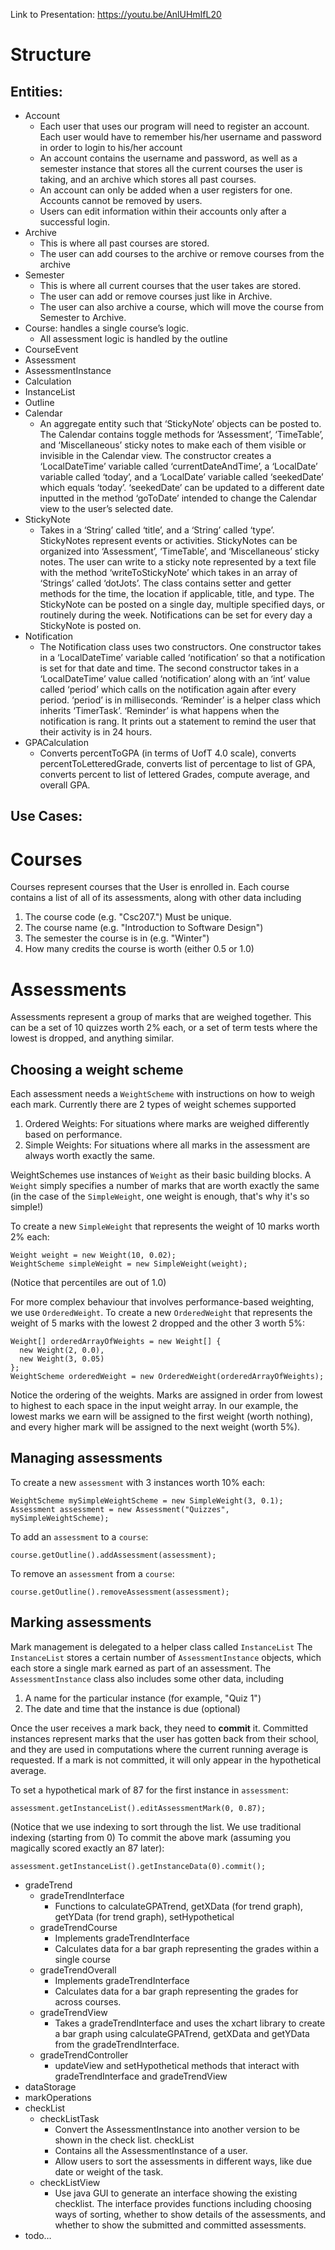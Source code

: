  


Link to Presentation: https://youtu.be/AnlUHmIfL20
# Structure
## Entities:
- Account
    - Each user that uses our program will need to register an account. Each user would have to remember his/her username and password in order to login to his/her account
    - An account contains the username and password, as well as a semester instance that stores all the current courses the user is taking, and an archive which stores all past courses.
    - An account can only be added when a user registers for one. Accounts cannot be removed by users.
    - Users can edit information within their accounts only after a successful login. 
- Archive
    - This is where all past courses are stored. 
    - The user can add courses to the archive or remove courses from the archive
- Semester
    - This is where all current courses that the user takes are stored.
    - The user can add or remove courses just like in Archive.
    - The user can also archive a course, which will move the course from Semester to Archive.
- Course: handles a single course’s logic.
    - All assessment logic is handled by the outline
- CourseEvent
- Assessment
- AssessmentInstance
- Calculation
- InstanceList 
- Outline
- Calendar
    - An aggregate entity such that ‘StickyNote’ objects can be posted to. The Calendar contains toggle methods for ‘Assessment’, ‘TimeTable’, and ‘Miscellaneous’ sticky notes to make each of them visible or invisible in the Calendar view. The constructor creates a ‘LocalDateTime’ variable called ‘currentDateAndTime’, a ‘LocalDate’ variable called ‘today’, and a ‘LocalDate’ variable called ‘seekedDate’ which equals ‘today’. ‘seekedDate’ can be updated to a different date inputted in the method ‘goToDate’ intended to change the Calendar view to the user’s selected date. 
- StickyNote
    - Takes in a ‘String’ called ‘title’, and a ‘String’ called ‘type’. StickyNotes represent events or activities. StickyNotes can be organized into ‘Assessment’, ‘TimeTable’, and ‘Miscellaneous’ sticky notes. The user can write to a sticky note represented by a text file with the method ‘writeToStickyNote’ which takes in an array of ‘Strings’ called ‘dotJots’. The class contains setter and getter methods for the time, the location if applicable, title, and type. The StickyNote can be posted on a single day, multiple specified days, or routinely during the week. Notifications can be set for every day a StickyNote is posted on.
- Notification
    - The Notification class uses two constructors. One constructor takes in a ‘LocalDateTime’ variable called ‘notification’ so that a notification is set for that date and time. The second constructor takes in a ‘LocalDateTime’ value called ‘notification’ along with an ‘int’ value called ‘period’ which calls on the notification again after every period. ‘period’ is in milliseconds. ‘Reminder’ is a helper class which inherits ‘TimerTask’. ‘Reminder’ is what happens when the notification is rang. It prints out a statement to remind the user that their activity is in 24 hours.
- GPACalculation
    -  Converts percentToGPA (in terms of UofT 4.0 scale), converts percentToLetteredGrade, converts list of percentage to list of GPA, converts percent to list of lettered Grades, compute average, and overall GPA. 


## Use Cases:
# Courses #
Courses represent courses that the User is enrolled in. Each course contains a list of all of its assessments, along with other data including
1. The course code (e.g. "Csc207.") Must be unique.
2. The course name (e.g. "Introduction to Software Design")
3. The semester the course is in (e.g. "Winter")
4. How many credits the course is worth (either 0.5 or 1.0)

# Assessments #
Assessments represent a group of marks that are weighed together. This can be a set of 10 quizzes worth 2% each, or a set of term tests where the lowest is dropped, and anything similar. 

## Choosing a weight scheme ##
Each assessment needs a `WeightScheme` with instructions on how to weigh each mark. Currently there are 2 types of weight schemes supported
  1. Ordered Weights: For situations where marks are weighed differently based on performance.
  2. Simple Weights: For situations where all marks in the assessment are always worth exactly the same.

WeightSchemes use instances of `Weight` as their basic building blocks. A `Weight` simply specifies a number of marks that are worth exactly the same (in the case of the `SimpleWeight`, one weight is enough, that's why it's so simple!)

To create a new `SimpleWeight` that represents the weight of 10 marks worth 2% each:
```
Weight weight = new Weight(10, 0.02);
WeightScheme simpleWeight = new SimpleWeight(weight);
```
(Notice that percentiles are out of 1.0)

For more complex behaviour that involves performance-based weighting, we use `OrderedWeight`.
To create a new `OrderedWeight` that represents the weight of 5 marks with the lowest 2 dropped and the other 3 worth 5%:
```
Weight[] orderedArrayOfWeights = new Weight[] {
  new Weight(2, 0.0),
  new Weight(3, 0.05)
};
WeightScheme orderedWeight = new OrderedWeight(orderedArrayOfWeights);
```
Notice the ordering of the weights. Marks are assigned in order from lowest to highest to each space in the input weight array. In our example, the lowest marks we earn will be assigned to the first weight (worth nothing), and every higher mark will be assigned to the next weight (worth 5%). 

## Managing assessments ##
To create a new `assessment` with 3 instances worth 10% each:
```
WeightScheme mySimpleWeightScheme = new SimpleWeight(3, 0.1);
Assessment assessment = new Assessment("Quizzes", mySimpleWeightScheme);
```
To add an `assessment` to a `course`:
```
course.getOutline().addAssessment(assessment);
```
To remove an `assessment` from a `course`:
```
course.getOutline().removeAssessment(assessment);
```

## Marking assessments ##
Mark management is delegated to a helper class called `InstanceList` The `InstanceList` stores a certain number of `AssessmentInstance` objects, which each store a single mark earned as part of an assessment. The `AssessmentInstance` class also includes some other data, including
1. A name for the particular instance (for example, "Quiz 1")
2. The date and time that the instance is due (optional)

Once the user receives a mark back, they need to **commit** it. Committed instances represent marks that the user has gotten back from their school, and they are used in computations where the current running average is requested. If a mark is not committed, it will only appear in the hypothetical average.

To set a hypothetical mark of 87 for the first instance in `assessment`:
```
assessment.getInstanceList().editAssessmentMark(0, 0.87);
```
(Notice that we use indexing to sort through the list. We use traditional indexing (starting from 0)
To commit the above mark (assuming you magically scored exactly an 87 later):
```
assessment.getInstanceList().getInstanceData(0).commit();
```
- gradeTrend
    - gradeTrendInterface
        - Functions to calculateGPATrend, getXData (for trend graph), getYData (for trend graph), setHypothetical
    - gradeTrendCourse
        - Implements gradeTrendInterface
        - Calculates data for a bar graph representing the grades within a single course
    - gradeTrendOverall
        - Implements gradeTrendInterface
        - Calculates data for a bar graph representing the grades for across courses.
    - gradeTrendView
        - Takes a gradeTrendInterface and uses the xchart library to create a bar graph using calculateGPATrend, getXData and getYData from the gradeTrendInterface.
    - gradeTrendController
        - updateView and setHypothetical methods that interact with gradeTrendInterface and gradeTrendView
- dataStorage
- markOperations
- checkList
    - checkListTask
        - Convert the AssessmentInstance into another version to be shown in the check list.
checkList
        - Contains all the AssessmentInstance of a user.
        - Allow users to sort the assessments in different ways, like due date or weight of the task.
    - checkListView
        - Use java GUI to generate an interface showing the existing checklist. The interface provides functions including choosing ways of sorting, whether to show details of the assessments, and whether to show the submitted and committed assessments.
- todo…
